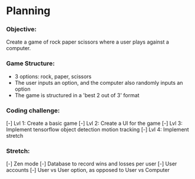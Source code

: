 # Planning

### Objective:
Create a game of rock paper scissors where a user plays against a computer. 

### Game Structure:
- 3 options: rock, paper, scissors
- The user inputs an option, and the computer also randomly inputs an option
- The game is structured in a 'best 2 out of 3' format

### Coding challenge:
[-] Lvl 1: Create a basic game
[-] Lvl 2: Create a UI for the game
[-] Lvl 3: Implement tensorflow object detection motion tracking
[-] Lvl 4: Implement stretch

### Stretch:
[-] Zen mode
[-] Database to record wins and losses per user
[-] User accounts
[-] User vs User option, as opposed to User vs Computer